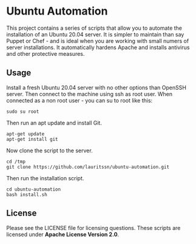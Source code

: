 # Ubuntu Automation
This project contains a series of scripts that allow you to automate the installation of an Ubuntu 20.04 server. It is simpler to maintain than say Puppet or Chef - and is ideal when you are working with small numers of server installations. It automatically hardens Apache and installs antivirus and other protective measures.

## 

## Usage

Install a fresh Ubuntu 20.04 server with no other options than OpenSSH server. Then connect to the machine using ssh as root user. When connected as a non root user - you can su to root like this:   

```
sudo su root
```

Then run an apt update and install Git.  
 
```
apt-get update
apt-get install git
```

Now clone the script to the server.  

```
cd /tmp
git clone https://github.com/lauritssn/ubuntu-automation.git
```

Then run the installation script.  

```
cd ubuntu-automation
bash install.sh
```

## License
Please see the LICENSE file for licensing questions. These scripts are licensed under **Apache License Version 2.0**.



